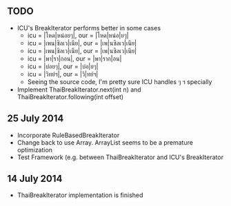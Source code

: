 TODO
----------------
* ICU's BreakIterator performs better in some cases
  * icu = |โหด|หน่อยๆ|, our = |โหด|หน่อ|ยๆ|
  * icu = |เพน|ซิลเว|เนีย|, our = |เพ|นซิลเว|เนีย|
  * icu = |เพน|ซิลเว|เนีย|, our = |เพ|นซิลเว|เนีย|
  * icu = |พา|รา|กอน|, our = |พา|ราก|อน|
  * icu = |บ่อยๆ|, our = |บ่อ|ยๆ|
  * icu = |วิทย์ฯ|, our = |วิ|ทย์ฯ|
  * Seeing the source code, I'm pretty sure ICU handles ๆ ฯ specially
* Implement ThaiBreakIterator.next(int n) and ThaiBreakIterator.following(int offset)


25 July 2014
----------------

* Incorporate RuleBasedBreakIterator
* Change back to use Array. ArrayList seems to be a premature optimization
* Test Framework (e.g. between ThaiBreakIterator and ICU's BreakIterator


14 July 2014
--------------

* ThaiBreakIterator implementation is finished



